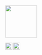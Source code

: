 
### <img src="https://media2.giphy.com/media/UVo2C3sfjWOyOpwc2y/giphy.gif?cid=ecf05e47naksxr7lbal0tdnrzdwyowbwu658vccuz9p0rxou&rid=giphy.gif&ct=g" width="100">

<a href="https://www.linkedin.com/in/vadim-yadutov-4605a8226/">
  <img align="left" alt="LinkdeIn" width="22px" src="https://cdn.jsdelivr.net/npm/simple-icons@v3/icons/linkedin.svg" />
</a>
<a href="https://t.me/vadim951">
  <img align="left" alt="Abhishek's Telegram" width="22px" src="https://cdn.jsdelivr.net/npm/simple-icons@v3/icons/telegram.svg" />
</a>
